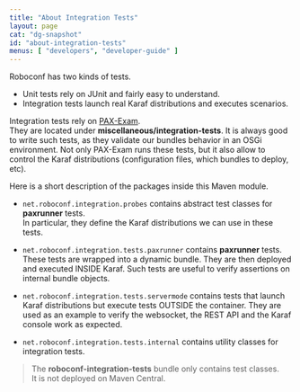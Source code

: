 ```yaml
---
title: "About Integration Tests"
layout: page
cat: "dg-snapshot"
id: "about-integration-tests"
menus: [ "developers", "developer-guide" ]
---
```


Roboconf has two kinds of tests.
  
* Unit tests rely on JUnit and fairly easy to understand.
* Integration tests launch real Karaf distributions and executes scenarios.

Integration tests rely on [PAX-Exam](https://ops4j1.jira.com/wiki/display/PAXEXAM3/Pax+Exam).  
They are located under **miscellaneous/integration-tests**. It is always good to write such tests, as they
validate our bundles behavior in an OSGi environment. Not only PAX-Exam runs these tests, but it also allow
to control the Karaf distributions (configuration files, which bundles to deploy, etc).

Here is a short description of the packages inside this Maven module.

* `net.roboconf.integration.probes` contains abstract test classes for **paxrunner** tests.  
In particular, they define the Karaf distributions we can use in these tests.

* `net.roboconf.integration.tests.paxrunner` contains **paxrunner** tests.  
These tests are wrapped into a dynamic bundle. They are then deployed and executed INSIDE Karaf.
Such tests are useful to verify assertions on internal bundle objects.
 
* `net.roboconf.integration.tests.servermode` contains tests that launch Karaf distributions but
execute tests OUTSIDE the container. They are used as an example to verify the websocket, the REST API
and the Karaf console work as expected. 

* `net.roboconf.integration.tests.internal` contains utility classes for integration tests.

> The **roboconf-integration-tests** bundle only contains test classes.  
> It is not deployed on Maven Central.
